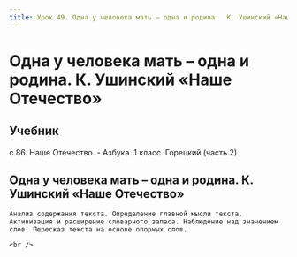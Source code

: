 ```yaml
---
title: Урок 49. Одна у человека мать – одна и родина.  К. Ушинский «Наше  Отечество»
---
```


# Одна у человека мать – одна и родина.  К. Ушинский «Наше  Отечество»

## Учебник

с.86. Наше Отечество. - Азбука. 1 класс. Горецкий (часть 2)

## Одна у человека мать – одна и родина.  К. Ушинский «Наше  Отечество»

<p>
	Анализ содержания текста. Определение главной мысли текста. Активизация и расширение словарного запаса. Наблюдение над значением слов. Пересказ текста на основе опорных слов.
</p>
<p>
	<br />
</p>